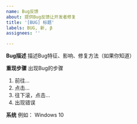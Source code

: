 ```yaml
---
name: Bug反馈
about: 提供Bug反馈让开发者修复
title: '[BUG] 标题'
labels: BUG, 新, β
assignees: ''

---
```


**Bug描述**
描述Bug特征、影响、修复方法（如果你知道）

**重现步骤**
出现Bug的步骤
1. 前往…
2. 点击…
3. 往下滚，点击…
4. 出现错误

**系统**
例如： Windows 10

